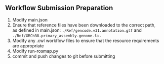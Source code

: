 ## Workflow Submission Preparation

1. Modify main.json
2. Ensure that reference files have been downloaded to the correct path, as defined in main.json: `./Ref/gencode.v31.annotation.gtf` and `./Ref/GRCh38.primary_assembly.genome.fa` .
3. Modify any .cwl workflow files to ensure that the resource requirements are appropriate
4. Modify run-rosmap.py
5. commit and push changes to git before submitting 

